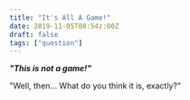 ```yaml
---
title: "It's All A Game!"
date: 2019-11-05T08:54z:00Z
draft: false
tags: ["question"]
---
```


***"This is not a game!"***

"Well, then... What do you think it is, exactly?" 